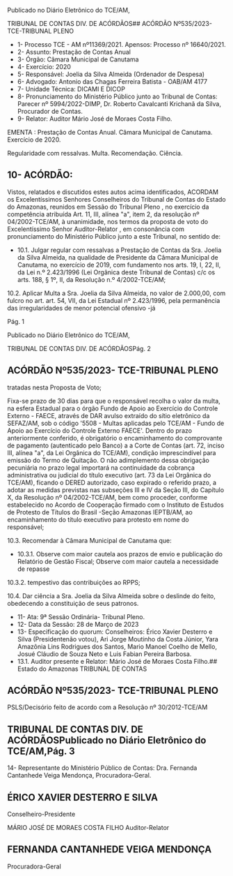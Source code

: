 Publicado  no  Diário  Eletrônico do TCE/AM,

TRIBUNAL DE CONTAS DIV. DE ACÓRDÃOS## ACÓRDÃO Nº535/2023- TCE-TRIBUNAL PLENO

- 1- Processo TCE - AM nº11369/2021. Apensos: Processo nº  16640/2021.
- 2- Assunto: Prestação de Contas Anual
- 3- Órgão: Câmara Municipal de Canutama
- 4- Exercício: 2020
- 5- Responsável: Joelia da Silva Almeida (Ordenador de Despesa)
- 6- Advogado: Antonio das Chagas Ferreira Batista - OAB/AM 4177
- 7- Unidade Técnica: DICAMI E DICOP
- 8- Pronunciamento  do  Ministério  Público  junto  ao  Tribunal  de  Contas: Parecer  nº 5994/2022-DIMP, Dr. Roberto Cavalcanti Krichanã da Silva, Procurador de Contas.
- 9- Relator: Auditor Mário José de Moraes Costa Filho.

EMENTA : Prestação  de  Contas  Anual. Câmara Municipal de Canutama. Exercício de 2020.

Regularidade com ressalvas. Multa. Recomendação. Ciência.

## 10-  ACÓRDÃO:

Vistos, relatados e discutidos estes autos acima identificados, ACORDAM os Excelentíssimos Senhores Conselheiros do Tribunal de Contas do Estado do Amazonas, reunidos em Sessão do Tribunal Pleno , no exercício da competência atribuída Art. 11, III, alínea  "a",  item  2,  da  resolução  nº  04/2002-TCE/AM, à  unanimidade, nos  termos  da proposta  de  voto  do  Excelentíssimo  Senhor  Auditor-Relator , em  consonância com pronunciamento do Ministério Público junto a este Tribunal, no sentido de:

- 10.1. Julgar regular com ressalvas a Prestação de Contas da Sra. Joelia da Silva  Almeida, na  qualidade  de  Presidente  da  Câmara  Municipal de Canutama, no exercício de 2019, com fundamento nos arts. 19, I, 22, II,  da  Lei  n.º  2.423/1996 (Lei Orgânica deste Tribunal de Contas) c/c os arts. 188, § 1º, II, da Resolução n.º 4/2002-TCE/AM;

10.2. Aplicar Multa a Sra. Joelia da Silva Almeida, no valor de 2.000,00, com fulcro no art. art. 54, VII, da Lei Estadual nº 2.423/1996, pela permanência das irregularidades de menor potencial ofensivo -já

Pág. 1

Publicado  no  Diário  Eletrônico do TCE/AM,

TRIBUNAL DE CONTAS DIV. DE ACÓRDÃOSPág. 2

## ACÓRDÃO Nº535/2023- TCE-TRIBUNAL PLENO

tratadas nesta Proposta de Voto;

Fixa-se prazo de 30 dias para que o responsável recolha o valor da multa, na esfera Estadual para o órgão Fundo de Apoio ao Exercício do Controle Externo - FAECE, através de DAR avulso extraído do sítio eletrônico da SEFAZ/AM, sob o código '5508 - Multas aplicadas pelo TCE/AM  -  Fundo  de  Apoio  ao  Exercício  do  Controle  Externo  FAECE'.  Dentro  do  prazo  anteriormente  conferido,  é  obrigatório  o encaminhamento  do  comprovante  de  pagamento  (autenticado  pelo Banco)  a  a Corte  de  Contas  (art.  72,  inciso  III,  alínea  "a",  da  Lei Orgânica  do  TCE/AM),  condição  imprescindível  para  emissão  do Termo de Quitação. O não adimplemento dessa obrigação pecuniária no prazo legal importará na continuidade da cobrança administrativa ou judicial do título executivo (art. 73 da Lei Orgânica do TCE/AM), ficando o  DERED  autorizado,  caso  expirado  o  referido  prazo,  a  adotar  as medidas previstas nas subseções III e IV da Seção III, do Capítulo X, da  Resolução  nº  04/2002-TCE/AM,  bem  como  proceder,  conforme estabelecido  no  Acordo  de  Cooperação  firmado  com  o  Instituto  de Estudos  de  Protesto  de  Títulos  do  Brasil -Seção  Amazonas  IEPTB/AM, ao encaminhamento do título executivo para protesto em nome do responsável;

10.3. Recomendar à Câmara Municipal de Canutama que:

- 10.3.1. Observe  com  maior  cautela  aos  prazos  de  envio  e publicação do Relatório de Gestão Fiscal; Observe com maior cautela a necessidade de repasse

10.3.2. tempestivo das contribuições ao RPPS;

10.4. Dar ciência a Sra. Joelia da Silva Almeida sobre o deslinde do feito, obedecendo a constituição de seus patronos.

- 11-  Ata: 9ª Sessão Ordinária- Tribunal Pleno.
- 12-  Data da Sessão: 28 de Março de 2023
- 13-  Especificação do quorum: Conselheiros: Érico Xavier Desterro e Silva (Presidentenão votou), Ari Jorge Moutinho da Costa Júnior, Yara Amazônia Lins Rodrigues dos Santos, Mario Manoel Coelho de Mello, Josué Cláudio de Souza Neto e Luis Fabian Pereira Barbosa.
- 13.1. Auditor presente e Relator: Mário José de Moraes Costa Filho.## Estado do Amazonas TRIBUNAL DE CONTAS

## ACÓRDÃO Nº535/2023- TCE-TRIBUNAL PLENO

PSLS/Decisório feito de acordo com a Resolução nº 30/2012-TCE/AM

## TRIBUNAL DE CONTAS DIV. DE ACÓRDÃOSPublicado  no  Diário  Eletrônico do TCE/AM,Pág. 3

14-  Representante do Ministério Público de Contas: Dra. Fernanda Cantanhede Veiga Mendonça, Procuradora-Geral.

## ÉRICO XAVIER DESTERRO E SILVA

Conselheiro-Presidente

MÁRIO JOSÉ DE MORAES COSTA FILHO Auditor-Relator

## FERNANDA CANTANHEDE VEIGA MENDONÇA

Procuradora-Geral